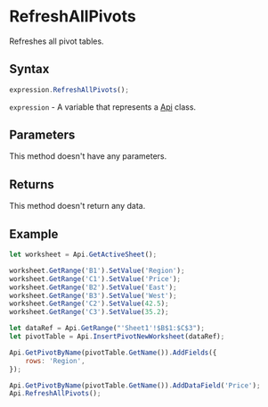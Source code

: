 # RefreshAllPivots

Refreshes all pivot tables.

## Syntax

```javascript
expression.RefreshAllPivots();
```

`expression` - A variable that represents a [Api](../Api.md) class.

## Parameters

This method doesn't have any parameters.

## Returns

This method doesn't return any data.

## Example



```javascript editor-
let worksheet = Api.GetActiveSheet();

worksheet.GetRange('B1').SetValue('Region');
worksheet.GetRange('C1').SetValue('Price');
worksheet.GetRange('B2').SetValue('East');
worksheet.GetRange('B3').SetValue('West');
worksheet.GetRange('C2').SetValue(42.5);
worksheet.GetRange('C3').SetValue(35.2);

let dataRef = Api.GetRange("'Sheet1'!$B$1:$C$3");
let pivotTable = Api.InsertPivotNewWorksheet(dataRef);

Api.GetPivotByName(pivotTable.GetName()).AddFields({
    rows: 'Region',
});

Api.GetPivotByName(pivotTable.GetName()).AddDataField('Price');
Api.RefreshAllPivots();

```
